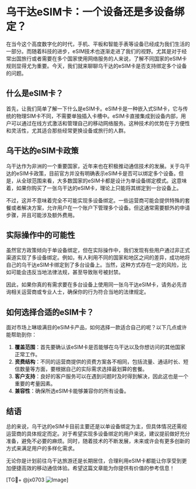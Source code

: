 # 乌干达eSIM卡：一个设备还是多设备绑定？

在当今这个高度数字化的时代，手机、平板和智能手表等设备已经成为我们生活的一部分。而随着科技的进步，eSIM技术也逐渐走进了我们的视野。尤其是对于经常出国旅行或者需要在多个国家使用网络服务的人来说，了解不同国家的eSIM卡规则显得尤为重要。今天，我们就来聊聊乌干达的eSIM卡是否支持绑定多个设备的问题。

## 什么是eSIM卡？

首先，让我们简单了解一下什么是eSIM卡。eSIM卡是一种嵌入式SIM卡，它与传统的物理SIM卡不同，不需要单独插入卡槽中。eSIM卡直接集成到设备内部，用户可以通过在线方式激活和管理自己的移动网络服务。这种技术的优势在于方便性和灵活性，尤其适合那些经常更换设备或旅行的人群。

## 乌干达的eSIM卡政策

乌干达作为非洲的一个重要国家，近年来也在积极推动通信技术的发展。关于乌干达的eSIM卡政策，目前官方并没有明确表示eSIM卡是否可以绑定多个设备。但是，从全球范围来看，大多数国家的eSIM卡都是设计为单设备绑定模式。这意味着，如果你购买了一张乌干达的eSIM卡，理论上只能将其绑定到一台设备上。

不过，这并不意味着完全不可能实现多设备绑定。一些运营商可能会提供特殊的套餐或者解决方案，允许用户在一个账户下管理多个设备。但这通常需要额外的申请步骤，并且可能涉及额外费用。

## 实际操作中的可能性

虽然官方政策倾向于单设备绑定，但在实际操作中，我们发现有些用户通过非正式渠道实现了多设备绑定。例如，有人利用不同的国家和地区之间的差异，成功地将自己的乌干达eSIM卡绑定到了多台设备上。当然，这种方式存在一定的风险，比如可能会违反当地法律法规，甚至导致账号被封禁。

因此，如果你真的有需求要在多台设备上使用同一张乌干达eSIM卡，请务必先咨询相关运营商或专业人士，确保你的行为符合当地的法律规定。

## 如何选择合适的eSIM卡？

面对市场上琳琅满目的eSIM卡产品，如何选择一款适合自己的呢？以下几点或许能帮助到你：

1. **覆盖范围**：首先要确认该eSIM卡是否能够在乌干达以及你想访问的其他国家正常工作。
2. **资费结构**：不同的运营商提供的资费方案各不相同，包括流量、通话时长、短信数量等方面，要根据自己的实际需求选择最划算的套餐。
3. **客户支持**：良好的客户服务可以在遇到问题时及时得到解决，因此这也是一个重要的考量因素。
4. **兼容性**：确保所选eSIM卡能够兼容你的所有设备。

## 结语

总的来说，乌干达的eSIM卡目前主要还是以单设备绑定为主，但具体情况还需视运营商的具体规定而定。对于希望实现多设备绑定的用户来说，建议提前做好充分准备，避免不必要的麻烦。同时，随着技术的不断发展，未来或许会有更多创新的方式来满足用户的多样化需求。

无论你是计划前往乌干达旅游还是长期居住，合理利用eSIM卡都能让你享受到更加便捷高效的移动通信体验。希望这篇文章能为你提供有价值的参考信息！

[TG💪+ @jx0703 ![Image](https://github.com/user-attachments/assets/dbca1d08-cadb-493c-b0ec-ad6f7a83f270)]